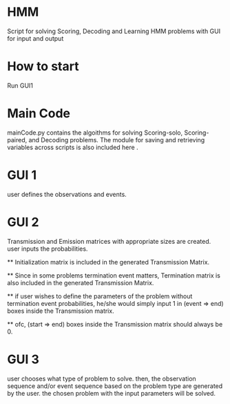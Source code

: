 # HMM
Script for solving Scoring, Decoding and Learning HMM problems with GUI for input and output
# How to start
Run GUI1
# Main Code
mainCode.py contains the algoithms for solving Scoring-solo, Scoring-paired, and Decoding problems.
The module for saving and retrieving variables across scripts is also included here .
# GUI 1
user defines the observations and events.
# GUI 2
Transmission and Emission matrices with appropriate sizes are created. user inputs the probabilities.

 ** Initialization matrix is included in the generated Transmission Matrix.
 
 ** Since in some problems termination event matters, Termination matrix is also included in the generated Transmission Matrix.
 
 ** if user wishes to define the parameters of the problem without termination event probabilities, he/she would simply 
    input 1 in (event => end) boxes inside the Transmission matrix.
    
 ** ofc, (start => end) boxes inside the Transmission matrix should always be 0.
# GUI 3
user chooses what type of problem to solve. then, the observation sequence and/or event sequence based on the problem type are generated by the user.
the chosen problem with the input parameters will be solved.
